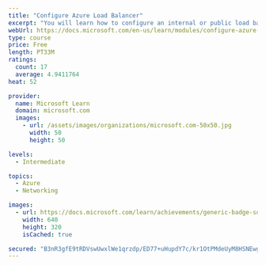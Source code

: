 ```yaml
---
title: "Configure Azure Load Balancer"
excerpt: "You will learn how to configure an internal or public load balancer."
webUrl: https://docs.microsoft.com/en-us/learn/modules/configure-azure-load-balancer/
type: course
price: Free
length: PT33M
ratings:
  count: 17
  average: 4.9411764
heat: 52

provider:
  name: Microsoft Learn
  domain: microsoft.com
  images:
    - url: /assets/images/organizations/microsoft.com-50x50.jpg
      width: 50
      height: 50

levels:
  - Intermediate

topics:
  - Azure
  - Networking

images:
  - url: https://docs.microsoft.com/learn/achievements/generic-badge-social.png
    width: 640
    height: 320
    isCached: true

secured: "B3nR3gfE9tRDVswUwxlWe1qrzdp/ED77+uHupdY7c/kr1OtPMdeUyM8HSNEwgT22OGW2+/lGH3nYXj0BgSfKj4RsdVQGwtyWQ5hh3a0zXAKAMrHXezfGH+GCex8TaWWHJKfQORklaNTBa/Tl7K9vTwZEDV/5EAFCsA5PJqMVKJZs69v8FkoPRH5nOZegvYb6oHiPeT4EARXQuO3GB7Sx77Pyek9qKqTR4OaVmzLrHp8Tuz75dU8GFM8hgtiaN0zFuoro9K9X+f7GcXOddLgKty5ILQdb9w+MEcigG8FciveW/yh4c8Ip2svJj57dI+Uhg7NLCO/wpzr/91KfI6gaNUGSyN2iyK2/UjVNDtI7rXkGFobV01GhWaByvxPHnwbTQHbc3/I9xRFTq67094gpKRDFian9du+OTOxRqwcN77E=;l8mSX+0BpRPQWvN7RQjPxg=="
---
```


